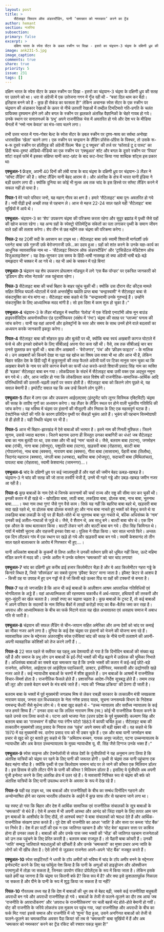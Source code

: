 ```yaml
---
layout: post
title: >
    सैटेलाइट सिस्टम ऑफ अंडरस्टैंडिंग, यानी ‘चमत्कार को नमस्कार’ करने का ट्रेंड   
author: hemant
section: नजरिया
subsection:
primary: false
excerpt: >
    दक्षिण भारत के स्पेस सेंटर के डबल स्क्रीन पर दिखा - इसरो का चंद्रयान-3 चंद्रमा के दक्षिणी ध्रुव की सतह पर उतरने को था। धरा से अंग्रेजी में एक उत्तेजना गगन में गूँज रही थी - “बस! दिल थाम कर बैठो। इतिहास बनने को है - कुछ ही सेकंड का फासला है!”
image: ank231-5.jpg
image_caption: 
comments: true
share: true
priority: 5
issue: 231
tags: []
---
```


दक्षिण भारत के स्पेस सेंटर के डबल स्क्रीन पर दिखा - इसरो का चंद्रयान-3 चंद्रमा के दक्षिणी ध्रुव की सतह पर उतरने को था। धरा से अंग्रेजी में एक उत्तेजना गगन में गूँज रही थी - “बस! दिल थाम कर बैठो। इतिहास बनने को है - कुछ ही सेकंड का फासला है!” लेकिन अचानक स्पेस सेंटर के एक स्क्रीन पर चंद्रयान की अंडाकार रेखाओं के ऊपर से नीचे उतरती रेखाओं में तब्दील टिमटिमाते गति-प्रगति के चलंत ग्राफिक्स दृश्यमान होने लगे और बगल के स्क्रीन पर झलकते अंतरिक्ष वैज्ञानिकों के चेहरे गायब हो गये। उनके स्थान पर सनातनधर्म के ‘प्रभु’ अपने राजनीतिक भेस में अवतरित हो गये और देश भर के मीडिया चैनलों में ‘नमो नाम केवल’ का मंत्र-जाप चलने लगा।  

तभी उत्तर भारत में गाय-गोबर बेल्ट के स्पेस सेंटर के डबल स्क्रीन पर दृश्य-श्रव्य का सर्वथा अनोखा धारावाहिक ‘खेला’ चलने लगा। एक स्क्रीन पर चन्द्रयान के लैंडिंग प्रॉसेस-प्रॉग्रेस के पिक्चर, तो उसके रू-ब-रू दूसरे स्क्रीन पर हॉलीवुड की अंग्रेजी फिल्म ‘बैक टू द फ्यूचर’ की तर्ज पर ‘फॉरवर्ड टू द पास्ट’ का हिंदी श्रव्य-दृश्य! ऑडियो-वीडियो का एक स्क्रीन पर ‘एक्चुअल’ शॉट और बगल के दूसरे स्क्रीन पर ‘रियल’ शॉट! वर्ड्स फॉर्म में इसका संक्षिप्त यानी काट-छांट के बाद कट-पेस्ट किया गया शाब्दिक शॉट्स इस प्रकार थाः

**एक्चुअल-1** फ्रेंड्स, अपनी 40 दिनों की लंबी यात्रा के बाद चंद्रमा के दक्षिणी ध्रुव पर चंद्रयान-3 लैंडर ने ‘सॉफ्ट लैंडिंग’ की है। सॉफ्ट लैंडिंग यानी बेहद आराम से। और अंतरिक्ष के क्षेत्र में भारत यानी इंडिया ने बड़ी छलांग लगा दी। क्योंकि दुनिया का कोई भी मुल्क अब तक चांद के इस हिस्से पर सॉफ्ट लैंडिंग करने में सफल नहीं हो पाया है।

**रियल-1** मेरे प्यारे परिवार जनो, यह महान् गौरव का क्षण है। हमारे ‘सैटेलाइट’ बाबा पुनः अवतरित हो गये हैं। नयी पीढ़ी इन्हें अच्छी तरह से पहचान ले। आज से महज 22-24 साल पहले यही ‘सैटेलाइट’ बाबा सुर्खियों में आये थे।

**एक्चुअल-** चंद्रयान-3 का ‘शेप’ उपकरण चंद्रमा की परिक्रमा करता रहेगा और सुदूर ब्रह्मांड में पृथ्वी जैसे ग्रहों की खोज करता रहेगा। यह अन्य ग्रहों के स्पेक्ट्रो पोलिमेट्रिक संकेतों का पता लगाकर पृथ्वी के समान जीवन वाले ग्रहों की तलाश करेगा। शेप तीन से छह महीने तक चंद्रमा की परिक्रमा करेगा।

**रियल-2** वह 20वीं सदी के अवसान का टाइम था। सैटेलाइट बाबा उर्फ स्वामी शिवाजी मार्गदर्शी उर्फ प्लानेट बाबा उर्फ गुरुजी उर्फ बेरोजगारजी उर्फ...का उदय हुआ। ग्रहों को शांत करने के उनके यज्ञ-कार्य का आधुनिक व्यावसायिक नाम था - ‘सैटेलाइट सिस्टम ऑफ अंडरस्टैंडिंग’ और ‘ट्रांसिडेंटल मेडिटेशन ऑफ विजुअलाइजेशन’। यह देख-सुनकर उस समय के हिंदी-भाषी नासमझ तो क्या अंग्रेजी भाषी बड़े-बड़े समझदार भी चक्कर में आ गये थे। वह भी अर्थ के चक्कर में पड़े बिना!

**एक्चुअल-3** चंद्रयान यह शेप उपकरण प्रोपल्शन मॉड्यूल में लगे ‘एस बैंक पॉन्डर’ पर एकत्रित जानकारी को ‘इंडियन डीप स्पेस नेटवर्क’ तक पहुंचाता रहेगा।

**रियल-3** सैटेलाइट बाबा की चर्चा बिहार के बाहर पहुंच चुकी थी। क्योंकि उस दौरान सेंट कीट्स मामले सहित विभिन्न घपलों-घोटालों में फंसे अन्तर्राष्ट्रीय ख्याति प्राप्त बाबा ‘चन्द्रास्वामी’ ने सैटेलाइट बाबा से संकटमुक्ति का मंत्र मांगा था। सैटेलाइट बाबा कहते थे कि “चन्द्रास्वामी उनके गुरुभाई हैं। उन्होंने संकटमुक्ति के लिए आध्यात्मिक मदद मांगी है। सो इस दिशा में काम शुरू हो चुका है।”

**एक्चुअल-4** चंद्रयान-3 के लैंडर मॉड्यूल में स्थापित ‘पेलोड’ में एक रेडियो एनाटॉमी ऑफ मून बाउंड हाइपरसेंसिटिव आयनोस्फीयर एंड एटमॉस्फियर (संक्षेप में ‘रंभा’) चंद्रमा की सतह पर ‘प्लाज्मा’ घनत्व की जांच करेगा। यानी यह वहां आयनों और इलेक्ट्रॉनों के स्तर और समय के साथ उनमें होने वाले बदलावों का अध्ययन करके जानकारी इकट्ठा करेगा।

**रियल-4** सैटेलाइट बाबा की शोहरत कुछ और बुलंदी पर थी, क्योंकि बाबा स्वयं अखबारी कागज घोटाले में फंसे थे और इनको दबोचने के लिए सीबीआई अपना घेरा कस रही थी। वैसे, तब तक सीबीआई चार बार उनसे पूछताछ कर चुकी थी। बाबा तीन अखबारों - ‘बेरोजगार’, ‘पंच’ और ‘फ्रीडम फाइटर’ - के मालिक थे। उन अखबारों को किसने देखा या पढ़ा यह खोज का विषय उस वक्त भी था और आज भी है, लेकिन बिहार सहित देश के हिंदी पट्टी में कुकुरमुत्तों की तरह फैलते अंग्रेजी पतों पर टिका मानुस जान चुका था कि अखबार बेचने के नाम पर कोरे कागज बेचने का फर्जी धंधा करते-करते शिवाजी प्रसाद सिंह नाम का व्यक्ति ही ‘बड़का’ सैटेलाइट बाबा बन गया। लोकप्रियता के संदर्भ में सैटेलाइट बाबा उसी वक्त एक अद्भुत नमूना बन गये थे। और, आज जाहिर हो गया कि लोकप्रियता काल विशेष की राजनीतिक-सामाजिक-आर्थिक आदि परिस्थितियों की उतरती-चढ़ती लहरों पर सवार होती है। सैटेलाइट बाबा को कितने लोग पूछते थे, यह सवाल बेमानी है। इम्पोर्टेंट सवाल यह कि अब उन्हें कितने लोग पूजेंगे।

**एक्चुअल-5** लैंडर में लगा एक और उपकरण आईएलएसए (इंस्ट्रुमेंट फॉर लूनर सिस्मिक एक्टिविटी) चंद्रमा की सतह के तापीय गुणों का अध्ययन करेगा। यह लैंडर के लैंडिंग स्थल पर होने वाली भूकंपीय गतिविधि की जांच करेगा। यह भविष्य में चंद्रमा पर इंसानों की मौजूदगी और निवास के लिए एक महत्वपूर्ण घटक है। टेक्टोनिक प्लेटों की गति के कारण प्रतिदिन पृथ्वी पर सैकड़ों भूकंप आते हैं। भूकंप की पहचान सिस्मोग्राफी से ही होती है। यही स्थिति चंद्रमा पर भी है।

**रियल-5** आज भी बिहार-झारखंड में ऐसे बाबाओं की भरमार है। इतने नाम की गिनती मुश्किल। जितने सुनाम, उससे ज्यादा बदनाम। जितने बदनाम उतना ही विस्तुत उनका बाबागिरी का धंधा! जब सैटेलाइट बाबा का नाम बुलंदी पर था, उस वक्त और भी कई ‘नाम’ चलते थे। जैसे, बलराम बाबा (पटना), जगमोहन बाबा (रांची), नागा बाबा (सोनपुर), पशुपति बाबा (पटना), खड़सरी बाबा (रोहतास), बाल्टी बाबा (गोपालगंज), नाथ बाबा (बक्सर), नारायण बाबा (बक्सर), गीता बाबा (सासाराम), पेंहारी बाबा (तिलौथ), त्रिदानंद महाराज (बक्सर), जंगली बाबा (धनबाद), बहरिया बाबा (भोजपुर), सदाचारी बाबा (मिथिलांचल), पायलट बाबा (रोहतास), स्वामी केशवानंद (जामनगर)...।

**एक्चुअल-6** चांद के दक्षिणी ध्रुव पर कई ज्वालामुखी हैं और यहां की जमीन बेहद ऊबड़-खाबड़ है। चंद्रयान-3 ने चांद की सतह की जो ताजा तस्वीरें भेजी हैं, उनमें भी गहरे गड्ढे और उबड़-खाबड़ जमीन नजर आ रही है।

**रियल-6** कुछ बाबाओं के नाम ऐसे थे जिनके कारनामों की चर्चा राज्य और राष्ट्र की सीमा पार कर चुकी थी। इनकी कतार में ही खड़े थे - खोपड़िया बाबा, लाठी बाबा, लकड़िया बाबा, ढोलक बाबा, नाच बाबा, भूतनाथ बाबा......। यथा नाम तथा गुण! जैसे गुण वैसे काम। सिर्फ यह नहीं कि बहरिया बाबा बहरे थे, खड़सरी बाबा सदा खड़े रहते थे, या ढोलक बाबा ढोलक बजाते हुए और नाच बाबा नाचते हुए भक्तों को बेसुध् करते थे या लकड़िया बाबा लकड़ी के पट्टे पर ही बैठते-सोते थे या भूतनाथ बाबा भूत नचाते थे, बल्कि अधिसंख्य के ‘नाम’ उनकी कई अतीत-गाथाओं से जुड़े थे। जैसे, वे शैतान थे, अब साधु बने। बाल्टी बाबा चोर थे। एक दिन एक औरत के साथ बलात्कार किया। बाल्टी लेकर भागे और बाल्टी बाबा बन गये। दीपा सिंह क्रिमिनल थे। गांवों में मवेशी चुराना और राहजनी इनका पेशा था। पुलिस ने पीछा किया। चार साल भागते फिरे। अन्ततः एक दिन लौटकर गांव में एक स्थान पर खड़े हो गये और खड़सरी बाबा बन गये। स्वामी केशवानंद तो तीन साल पहले बालात्कार के आरोप में गिरफ्तार भी हुए....।

यानी अधिकांश बाबाओं के कुकर्मो से लिप्त अतीत ने उनकी वर्तमान छवि को धूमिल नहीं किया, उल्टे महिमा मंडित करने में मदद की। उनके अतीत ने उनके वर्तमान ‘चमत्कारों’ को चार चांद लगाया!

**एक्चुअल-7** चांद का दक्षिणी ध्रुव करीब ढाई हजार किलोमीटर चैड़ा है और ये आठ किलोमीटर गहरा गड्ढे के किनारे स्थित है, जिसे ‘सौरमंडल’ का सबसे पुराना ‘इंपैक्ट क्रेटर’ माना जाता है। इंपैक्ट क्रेटर से आशय है - किसी ग्रह या उपग्रह में हुए उन गड्ढों से है जो किसी बड़े उल्का पिंड या ग्रहों की टक्करों से बनता है।

**रियल-7** यह तो जगजाहिर है कि आज भी कई बाबाओं के आलीशान आश्रम आपराधिक गतिविधियों एवं भोगविलास के अड्डे हैं। वहां आध्यात्मिकता की रहस्यमय चकाचैंध में अर्थ-व्यापार, हथियारों की तस्करी और सुरा-सुंदरी का खेल चलता है। लाखों रुपए का चढ़ावा चढ़ता है। कुछ बाबाओं के ट्रस्ट हैं, तो कई बाबाओं ने अपने परिवार के सदस्यों के नाम विभिन्न बैंकों में लाखों करोड़ों रुपए का बैंक-बैलेंस जमा कर रखा है। अपराध और आध्यात्मिकता के बीच का फर्क मिटाने वाला यह खेल अभावग्रस्त एवं असहाय समाज में अबाध गति से जारी है।

**एक्चुअल-8** चंद्रयान की सफल लैंडिंग से चीन-जापान सहित अमेरिका और अन्य देशों को चांद पर कमाई का मौका नजर आने लगा है। दुनिया के कई देश चंद्रमा पर इंसानों को भेजने की योजना बना रहे हैं।  व्यावसायिक लाभ के मद्देनजर अंतरराष्ट्रीय स्पेस एजेंसियां चांद की सतह के नीचे पानी तलाशने की अपनी-अपनी व्यावहारिक कोशिशों को तेज करने लगी हैं।  ..

**रियल-8** 22 साल पहले से क्लीयर यह पहलू अब देशव्यापी हो गया है कि दिनोंदिन बाबाओं की संख्या बढ़ रही है और समाज के प्रभु लोग उन बाबाओं के इर्द-गिर्द भक्तों की भीड़ बढ़ाने में उत्प्रेरक की भूमिका निभाते हैं। अधिसंख्य बाबाओं का सबसे बड़ा चमत्कार यह है कि उनके भक्तों की कतार में कई-कई छोटे-बड़े राजनेता, अभिनेता, आईएएस एवं आईपीएस पदाधिकारी, डाक्टर, इंजीनियर, व्यवसायी और उद्योगपति खड़े नजर आते हैं। कई न्यायाधीश बाबाओं के चरणों में शीश झुकाते हैं। उन बाबाओं के आश्रमों में राजनीतिक विचार-विमर्श होता है। राजनीतिक फैसले होते हैं। प्रशासनिक आदेश-निर्देश सूत्रबद्ध होते हैं। तमाम तरह की लूट और उससे बेदाग बचने के मंत्र बांचे जाते हैं। न्याय की ‘निष्पक्ष प्रक्रिया’ की प्रेरणा दी जाती है।

बलराम बाबा के भक्तों में पूर्व मुख्यमंत्री जगन्नाथ मिश्र से लेकर राबड़ी सरकार के तत्कालीन मंत्री जयप्रकाश नारायण यादव, जनता दल विधयकदल के नेता गणेश प्रसाद यादव, सूचना जनसम्पर्क विभाग के निदेशक रामचन्द्र चैधरी जैसे मूर्धन्य लोग थे। ये बाबा खुद कहते थे - “उच्च न्यायालय और सर्वोच्य न्यायालय के कई जज हमारे शिष्य हैं।” उनका दावा था कि ललित नारायण मिश्र (स्व.) कोई भी राजनीतिक फैसला करने के पहले उनसे राय लिया करते थे। पटना आये भाजपा नेता (उत्तर प्रदेश के पूर्व मुख्यमंत्री) कल्याण सिंह और बलराम बाबा का ‘राजभवन’ में खींचा गया रंगीन फोटो 1883 में काफी चर्चित हुआ। सैटेलाइट बाबा की तत्कालीन मुख्यमंत्राी लालू प्रसाद के निवास तक ‘पहुंच’ अपने समय की बड़ी खबर थी। वह कहते थे कि 1970 में वह मुख्यमंत्री स्व. दारोगा प्रसाद राय को भी उबार चुके हैं। एक और बाबा यानी जगमोहन बाबा प्रचार से खुद को दूर बताते हुए कहते थे कि “अमिताभ बच्चन, गायक अनूप जलोटा, पटना उच्चन्यायालय के न्यायाधीश और अब केरल उच्चन्यायालय के मुख्य न्यायाधीश यू. वी. सिंह जैसे दिग्गज उनके भक्त हैं।”

**एक्चुअल-9** स्पेस साइन्स और टेक्नोलॉजी से संपन्न देशों के पूंजीपतियों ने यह अनुमान लगा लिया है कि अंतरिक्ष यात्रियों को चंद्रमा पर रहने के लिए पानी की जरूरत होगी। पृथ्वी से चंद्रमा तक पानी पहुंचाना एक बेहद महंगा सौदा है। क्योंकि पृथ्वी से एक किलोग्राम सामान चांद पर ले जाने की कीमत एक मिलियन डॉलर है। इस हिसाब से प्रति लीटर पीने के पानी की कीमत 1 मिलियन डॉलर है। इसलिए ये पूंजीपति अब अपनी पूंजी इन्वेस्ट करने के लिए अंतरिक्ष क्षेत्र में उतर रहे हैं।  ये व्यवसायी निश्चित रूप से चंद्रमा की बर्फ को अंतरिक्ष यात्रियों के लिए पानी उपलब्ध कराने के अवसर के रूप में देख रहे हैं।

**रियल-9** यही वह टाइम था, जब बाबाओं और राजनीतिज्ञों के बीच का सम्बंध दिनोंदिन गहराने और अन्योन्याश्रित होने का रहस्य भारतीय लोकतंत्र के आईने में कुछ साफ तौर से पहचाना जाने लगा था।

यह स्पष्ट हो गया कि बिहार और देश में आर्थिक सामाजिक एवं राजनीतिक संचालकों के सूत्र बाबाओं के ‘चमत्कारों’ से बंधे हैं। ऐसे में अभाव में भी अपनी आस्था और आनंद को जिंदा रखने के लिए तत्पर आम जन इन बाबाओं के आशीर्वाद के लिए दौडें, तो आश्चर्य क्या? ये बाबा संचालकों को श्रदधा देते हैं और आर्थिक-राजनीतिक संरक्षण प्राप्त करते हैं। पूरे देश की राजनीति का आधर ‘जाति’ है और सत्ता पर कब्जा ‘वोट बैंक’ पर निर्भर है। देश में हर पार्टी की एक न एक जातिगत पहचान है और ‘वोट बेस’ बढ़ाकर सत्ता पर काबिज होना ही उनका लक्ष्य है। बाबाओं की और उनके पास जमा भक्तों की ‘भीड़’ की जातिगत पहचान राजनेताओं को उन तक पहुंचने के लिए प्रेरित करती है। बलराम बाबा राजपूत हैं। तो पैहारी बाबा कोयरी हैं। उनकी ‘जाति’ सम्बद्ध जातिवाले श्रदधालुओं को खींचती है और उनके ‘चमत्कारों’ का मुफ्त प्रचार अन्य जाति के लोगों को भी खींच लेता है। ऐसे लोगों से जुड़कर राजनेता अपने-अपने ‘वोट बैंक’ मजबूत करते हैं।

**एक्चुअल-10** स्पेस साइंटिस्टों ने धरती के टॉप अमीरों को भविष्य में चांद के टॉप अमीर बनने के मद्देनजर इन्वेस्टमेंट करने के लिए यह फॉर्मूला पेश किया है कि पानी के अणुओं को हाइड्रोजन और ऑक्सीजन परमाणुओं में तोड़ा जा सकता है, जिनका उपयोग रॉकेट प्रोपेलेंट्स के रूप में किया जाता है। लेकिन इसके पहले हमीं यह जानना है कि चंद्रमा पर कितनी बर्फ है? किस रूप में है? और क्या इसे कुशलतापूर्वक निकाला जा सकता है और पीने के पानी के रूप में शुद्ध किया जा सकता है या नहीं?

**रियल-10** गौरतलब तथ्य यह है कि देश में बाबाओं की धूम तब से बेहद बढ़ी, जबसे कई राजनीतिज्ञ बाहुबली अपराधी बन गये और अपराधी राजनीतिज्ञ हो गये। बाबाओं के तेजी से फलने-फूलने का दौर तब आया जब ‘राजनीति के अपराधीकरण’ और ‘अपराध के राजनीतिकरण’ पर चली बहसें मंद होते-होते बेमानी हो गयीं। वोट की राजनीति के जरिये लोकतंत्र उस मुकाम पर पहुंच गया, जहां राजनीतिज्ञ और अपराधी के बीच का फर्क मिट गया! इससे समाज और राजनीति में जो ‘शून्य’ पैदा हुआ, उसने अनगिनत बाबाओं को तेजी से फलने-फूलने का चमत्कारिक अवसर पैदा किया! सो तब से ‘चमत्कारी’ बाबा सुर्खियों में हैं और अब ‘चमत्कार को नमस्कार’ करने का ट्रेंड रॉकेट की रफ्तार पकड़ चुका है!”